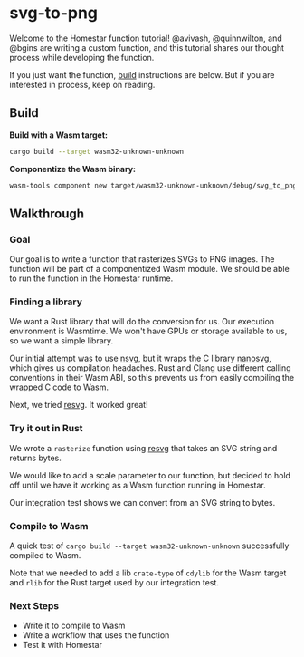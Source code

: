 # svg-to-png

Welcome to the Homestar function tutorial! @avivash, @quinnwilton, and @bgins are writing a custom function, and this tutorial shares our thought process while developing the function.

If you just want the function, [build](#build) instructions are below. But if you are interested in process, keep on reading.

## Build

**Build with a Wasm target:**

```sh
cargo build --target wasm32-unknown-unknown
```

**Componentize the Wasm binary:**

```sh
wasm-tools component new target/wasm32-unknown-unknown/debug/svg_to_png.wasm -o output/svg_to_png.wasm
```

[cli]: examples/cli/README.md

## Walkthrough

### Goal

Our goal is to write a function that rasterizes SVGs to PNG images. The function will be part of a componentized Wasm module. We should be able to run the function in the Homestar runtime.

### Finding a library

We want a Rust library that will do the conversion for us. Our execution environment is Wasmtime. We won't have GPUs or storage available to us, so we want a simple library.

Our initial attempt was to use [nsvg](https://docs.rs/nsvg/latest/nsvg/), but it wraps the C library [nanosvg](https://github.com/memononen/nanosvg), which gives us compilation headaches. Rust and Clang use different calling conventions in their Wasm ABI, so this prevents us from easily compiling the wrapped C code to Wasm.

Next, we tried [resvg](https://docs.rs/resvg/latest/resvg/). It worked great!

### Try it out in Rust

We wrote a `rasterize` function using [resvg](https://docs.rs/resvg/latest/resvg/) that takes an SVG string and returns bytes.

We would like to add a scale parameter to our function, but decided to hold off until we have it working as a Wasm function running in Homestar.

Our integration test shows we can convert from an SVG string to bytes.

### Compile to Wasm

A quick test of `cargo build --target wasm32-unknown-unknown` successfully compiled to Wasm.

Note that we needed to add a lib `crate-type` of `cdylib` for the Wasm target and `rlib` for the Rust target used by our integration test.

### Next Steps

- Write it to compile to Wasm
- Write a workflow that uses the function
- Test it with Homestar
